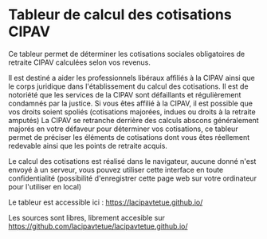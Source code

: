 # Tableur de calcul des cotisations CIPAV

 Ce tableur permet de déterminer les cotisations sociales obligatoires de retraite CIPAV calculées selon vos revenus.

Il est destiné a aider les professionnels libéraux affiliés à la CIPAV ainsi que le corps juridique dans l'établissement du calcul des cotisations.
Il est de notoriété que les services de la CIPAV sont défaillants et régulièrement condamnés par la justice.
Si vous êtes affilié à la CIPAV, il est possible que vos droits soient spoliés (cotisations majorées, indues ou droits à la retraite amputés)
La CIPAV se retranche derrière des calculs abscons généralement majorés en votre défaveur pour déterminer vos cotisations, ce tableur permet de préciser les éléments de cotisations dont vous êtes réellement redevable ainsi que les points de retraite acquis.

Le calcul des cotisations est réalisé dans le navigateur, aucune donné n'est envoyé à un serveur, vous pouvez utiliser cette interface en toute confidentialité (possibilité d'enregistrer cette page web sur votre ordinateur pour l'utiliser en local) 

Le tableur est accessible ici : https://lacipavtetue.github.io/ 

Les sources sont libres, librement accesible sur https://github.com/lacipavtetue/lacipavtetue.github.io/ 

